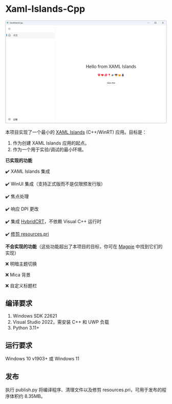 # Xaml-Islands-Cpp

![MainWindow.png](img/MainWindow.png)

本项目实现了一个最小的 [XAML Islands](https://docs.microsoft.com/en-us/windows/apps/desktop/modernize/xaml-islands) (C++/WinRT) 应用。目标是：

1. 作为创建 XAML Islands 应用的起点。
2. 作为一个用于实验/调试的最小环境。

**已实现的功能**

:heavy_check_mark: XAML Islands 集成

:heavy_check_mark: WinUI 集成（支持正式版而不是仅限预发行版）

:heavy_check_mark: 焦点处理

:heavy_check_mark: 响应 DPI 更改

:heavy_check_mark: 集成 [HybridCRT](https://github.com/microsoft/WindowsAppSDK/blob/main/docs/Coding-Guidelines/HybridCRT.md)，不依赖 Visual C++ 运行时

:heavy_check_mark: [修剪 resources.pri](https://github.com/microsoft/microsoft-ui-xaml/pull/4400)

**不会实现的功能**（这些功能超出了本项目的目标，你可在 [Magpie](https://github.com/Blinue/Magpie) 中找到它们的实现）

:x: 明暗主题切换

:x: Mica 背景

:x: 自定义标题栏

## 编译要求

1. Windows SDK 22621
2. Visual Studio 2022，需安装 C++ 和 UWP 负载
3. Python 3.11+

## 运行要求

Windows 10 v1903+ 或 Windows 11

## 发布

执行 publish.py 将编译程序、清理文件以及修剪 resources.pri，可用于发布的程序体积约 8.35MB。
